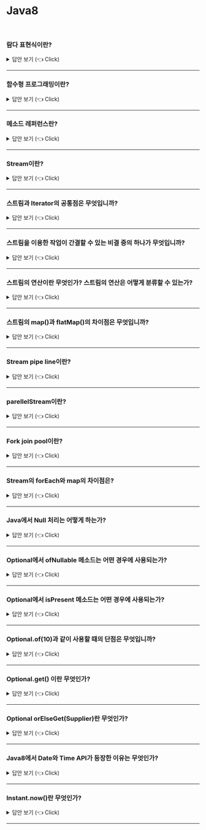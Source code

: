 # Java8
<br>



### 람다 표현식이란?

<details>
   <summary> 답안 보기 (👈 Click)</summary>
<br />
+ 람다 표현식은 메서드를 하나의 식으로 표현한 것을 의미합니다. <br> 
  람다 표현식은 함수형 프로그래밍의 특징을 갖고 있습니다. <br>  
  람다 표현식의 장점은 불필요한 코드를 줄여주고, 가독성을 높여준다는 점입니다. <br> 
 
[참고: 이펙티브 자바]    
+ 자바 8에 와서 추상 메서드 하나짜리 인터페이스는 특별한 의미를 인정받아 특별한 대우를 받게 되었습니다. <br> 
  지금은 함수형 인터페이스라 부르는 이 인터페이스들의 인스턴스를 람다식을 사용해 만들 수 있게 된 것입니다. <br> 
  
  람다는 함수나 익명 클래스와 개념은 비슷하지만 코드는 훨씬 간결합니다. <br> 
   
</details>


-----------------------

### 함수형 프로그래밍이란?

<details>
   <summary> 답안 보기 (👈 Click)</summary>
<br />
+ 
</details>

-----------------------

### 메소드 레퍼런스란?

<details>
   <summary> 답안 보기 (👈 Click)</summary>
<br />
[참고: 이펙티브 자바] 
   
+ 람다가 익명 클래스보다 나은 점 중에서 가장 큰 특징은 간결함입니다. <br> 
  그런데 자바에는 함수 객체를 심지어 람다보다도 더 간결하게 만드는 방법이 있으니 <br>
  바로 메서드 참조(method reference)입니다. <br> 
  
  다음 코드는 임의의 키와 Integer의 값의 매핑을 관리하는 프로그램의 일부입니다. <br> 
  이 때, 값이 키의 인스턴스 개수로 해석된다면, <br>
  이 프로그램은 멀티셋(multiset)을 구현한게 됩니다. <br> 
  이 코드는 키가 맵 안에 없다면 키와 숫자 1을 매핑하고, 이미 있다면 기존 매핑 값을 증가시킵니다. <br> 
   
  map.merge(key, 1, (count, incr) -> count + incr); 
   
  이 코드는 자바 8 때 Map에 추가된 merge 메서드를 사용했습니다. <br> 
  merge 메서드는 키, 값, 함수를 인수로 받으며, 주어진 키가 맵 안에 아직 없다면, <br>
  주어진 [키, 값] 쌍을 그대로 저장합니다. <br>
  반대로 키가 이미 있다면, 함수를 현재 값과 주어진 값에 적용한 다음, 그 결과로 현재 값을 덮어씁니다. <br>
  즉, 맵에 [키, 함수의 결과] 쌍을 저장합니다. <br> 
  이 코드는 merge 메서드의 전형적인 쓰임을 잘 보여주고 있습니다. <br> 
   
  깔끔해 보이는 코드지만 아직도 거추장스러운 부분이 남아 있습니다. <br>
  매개변수인 count와 incr은 크게 하는 일 없이 공간을 꽤 차지합니다. <br> 
  사실 이 람다는 두 인수의 합을 단순히 반환할 뿐입니다. <br> 
   
  자바 8이 되면서 Integer 클래스는 이 람다와 기능이 같은 정적 메서드 sum을 제공하기 시작했습니다. <br> 
  따라서 람다 대신 이 메서드의 참조를 전달하면 똑같은 결과를 더 보기 좋게 얻을 수 있습니다. <br> 
   
  map.merge(key, 1, Integer::sum);  
  
   
</details>

-----------------------
### Stream이란?

<details>
   <summary> 답안 보기 (👈 Click)</summary>
<br />
[참고: 이펙티브 자바] 
   
+ 스트림 API는 다량의 데이터 처리 작업(순차적이든 병렬적이든)을 돕고자 자바 8에 추가되었습니다. <br> 
  이 API가 제공하는 추상 개념 중 핵심은 두 가지입니다. <br> 
  
  그 첫번째인 스트림(stream)은 데이터 원소의 유한 혹은 무한 시퀀스(sequence)를 뜻합니다. <br> 
  두번째인 스트림 파이프라인(stream pipeline)은 이 원소들로 수행하는 연산 단계를 표현하는 개념입니다. <br> 
   
  스트림의 원소들은 어디로부터든 올 수 있다. <br> 
  대표적으로는 컬렉션, 배열, 파일, 정규표현식 패턴 매처(matcher), 난수 생성기, 혹은 다른 스트림이 있다. <br> 
  스트림 안의 데이터 원소들은 객체 참조나 기본 타입 값이다. <br>
  기본 타입 값으로는 int, long, double 이렇게 세 가지를 지원합니다. 
   
   
[참고: 자바의 정석] 
   
+ 스트림은 데이터 소스를 추상화하고, 데이터를 다루는데 자주 사용되는 메서드들을 정의해 놓았습니다. <br> 
  데이터 소스를 추상화하였다는 것은, 데이터 소스가 무엇이던 간에 같은 방식으로 다룰 수 있게 되었다는 것과 <br> 
  코드의 재사용성이 높아진다는 것을 의미합니다. <br> 
   
  스트림을 이용하면, 배열이나 컬렉션뿐만 아니라 파일에 저장된 데이터도 모두 같은 방식으로 다룰 수 있습니다. <br> 
  스트림은 데이터 소스로부터 데이터를 읽기만할 뿐, 데이터 소스를 변경하지 않습니다. <br> 
  정렬된 결과를 컬렉션이나 배열에 담아서 반환할 수도 있습니다. <br> 
</details>


-----------------------

### 스트림과 Iterator의 공통점은 무엇입니까?

<details>
   <summary> 답안 보기 (👈 Click)</summary>
<br />
[참고: 자바의 정석] 
   
+ 스트림은 Iterator처럼 일회용입니다. Iterator로 컬렉션의 요소를 모두 읽고나면 사용할 수 없는 것처럼, <br> 
  스트림도 한 번 사용하면 닫혀서 다시 사용할 수 없습니다. <br> 
  필요하다면 스트림을 다시 생성해야 합니다. 

</details>    

-----------------------

### 스트림을 이용한 작업이 간결할 수 있는 비결 중의 하나가 무엇입니까?

<details>
   <summary> 답안 보기 (👈 Click)</summary>
<br />
[참고: 자바의 정석] 
   
+ 스트림을 이용한 작업이 간결할 수 있는 비결 중의 하나가 바로 '내부 반복'입니다. <br>
  내부 반복이라는 것은 반복문을 메서드의 내부에 숨길 수 있다는 것을 의미합니다. <br>
  forEach()는 스트림에 정의된 메서드 중의 하나로 매개변수에 대입된 람다식을 <br> 
  데이터 소스의 모든 요소에 적용합니다. <br>
   
  forEach()는 메서드 안으로 for문을 넣은 것입니다. <br>
  수행할 작업은 매개변수로 받습니다. 

</details>   

-----------------------
   
   
### 스트림의 연산이란 무엇인가? 스트림의 연산은 어떻게 분류할 수 있는가?

<details>
   <summary> 답안 보기 (👈 Click)</summary>
<br />
[참고: 자바의 정석] 
   
+ 스트림이 제공하는 다양한 연산을 이용해서 복잡한 작업들을 간단히 처리할 수 있습니다. <br> 
  마치 데이터베이스에 SELECT문으로 질의하는 것과 같은 느낌입니다. <br> 
  
  스트림이 제공하는 연산은 중간 연산과 최종 연산으로 분류할 수 있는데, <br> 
  중간 연산은 연산 결과를 스트림으로 반환하기 때문에 중간 연산을 연속해서 연결할 수 있습니다. <br> 
  반면에 최종 연산을 스트림의 요소를 소모하면서 연산을 수행하므로, <br>
  단 한번만 연산이 가능합니다. <br>
   
  모든 중간 연산의 결과는 스트림이지만, 연산 전의 스트림과 같은 것은 아닙니다. 
  중간 연산은 map()과 flatMap(), 최종 연산은 reduce()와 collect()가 핵심입니다. 

</details>


-----------------------
   
### 스트림의 map()과 flatMap()의 차이점은 무엇입니까?

<details>
   <summary> 답안 보기 (👈 Click)</summary>
<br />
[참고: https://www.geeksforgeeks.org/difference-between-map-and-flatmap-in-java-stream/] 
   
+ map() <br> 
  (1) 하나의 input에 대해 하나의 value를 반환합니다. <br>
  (2) 1:1 매핑이 발생합니다. <br>
  (3) 오직 매핑만을 수행합니다. <br>
  (4) 값의 스트림을 만듭니다. <br>
  (5) 오직 변환의 목적을 위해서 사용됩니다. <br> 
   
  flatMap() <br> 
  (1) 임의의 개수의 값을 output으로 반환합니다. <br>
  (2) 1:N 매핑이 발생합니다. <br>
  (3) 매핑뿐만 아니라 flattening도 수행합니다. <br>
  (4) 스트림의 스트림을 만듭니다. <br>
  (5) 변환과 매핑 둘 다의 목적을 갖습니다. <br> 
   
</details>

-----------------------

### Stream pipe line이란?

<details>
   <summary> 답안 보기 (👈 Click)</summary>
<br />
   
+ 스트림 파이프라인은 소스 스트림에서 시작해 종단 연산(terminal operation)으로 끝나며, <br>
  그 사이에 하나 이상의 중간 연산(intermediate operation)이 있을 수 있다. <br> 
  각 중간 연산은 스트림을 어떠한 방식으로 변환(transform) 한다. <br> 
   
  예컨대 각 원소에 함수를 적용하거나 특정 조건을 마족 못하는 원소를 걸러낼 수 있다. <br>
  중간 연산들은 모두 한 스트림을 다른 스트림으로 변환하는데, <br> 
  변환된 스트림의 원소 타입은 변환 전 스트림의 원소 타입과 같을 수도 있고, 다를 수도 있다. <br> 
   
  종단 연산은 마지막 중간 연산이 내놓은 스트림에, 최후의 연산을 가한다. <br>
  원소를 정렬해 컬렉션에 담거나, 특정 원소 하나를 선택하거나, 모든 원소를 출력하는 식이다. 
</details>

-----------------------

### parellelStream이란?

<details>
   <summary> 답안 보기 (👈 Click)</summary>
<br />
   
+ 병렬적으로 처리를 해주는 Stream을 의미합니다. <br>
  단, parellelStream을 쓴다고 항상 빨라지는 것이 아님을 주의해야 합니다.  <br>
  스레드를 생성하고, context switching하는 비용을 고려해야 하기 때문입니다.  <br>
  데이터가 방대한 경우는 병렬 처리가 유리할 수 있습니다.  <br>
  각 케이스에 대해 성능 측정을 해야 합니다.  <br>
</details>


-----------------------

### Fork join pool이란?

<details>
   <summary> 답안 보기 (👈 Click)</summary>
<br />
   
+ 
</details>


-----------------------
### Stream의 forEach와 map의 차이점은?

<details>
   <summary> 답안 보기 (👈 Click)</summary>
<br />
   
+
</details>


-----------------------

### Java에서 Null 처리는 어떻게 하는가?

<details>
   <summary> 답안 보기 (👈 Click)</summary>
<br />
   
+ 자바에서 Null처리는 == 혹은 Optional을 활용해서 할 수 있습니다. 
  단, ==으로 하는 방법의 단점은 프로그래머가 실수로 빼먹을 수 있다는 점입니다. 
</details>


-----------------------

### Optional에서 ofNullable 메소드는 어떤 경우에 사용되는가?

<details>
   <summary> 답안 보기 (👈 Click)</summary>
<br />
   
+ ofNullable메소드는 전달되는 값이 null일 수 있는 경우에 사용합니다. 
</details>


-----------------------

### Optional에서 isPresent 메소드는 어떤 경우에 사용되는가?

<details>
   <summary> 답안 보기 (👈 Click)</summary>
<br />
   
+ isPresent 메소드는 값이 존재하는지 확인하고 싶은 경우에 사용합니다. 
</details>


-----------------------

### Optional.of(10)과 같이 사용할 때의 단점은 무엇입니까?

<details>
   <summary> 답안 보기 (👈 Click)</summary>
<br />
   
+ boxing, unboxing이 자주 일어나서 성능상 좋지 않다는 점이 단점입니다. 
</details>


-----------------------

### Optional.get() 이란 무엇인가?

<details>
   <summary> 답안 보기 (👈 Click)</summary>
<br />
   
+ Optional에 있는 값을 가져오기 위해서 사용됩니다.  
</details>


-----------------------

### Optional orElseGet(Supplier)란 무엇인가?

<details>
   <summary> 답안 보기 (👈 Click)</summary>
<br />
   
+ Optional에 값이 있으면 가져오고, 없으면 ~~을 하라는 의미이다.  
</details>


-----------------------

### Java8에서 Date와 Time API가 등장한 이유는 무엇인가?

<details>
   <summary> 답안 보기 (👈 Click)</summary>
<br />
   
+ (1) 기존의 java.util.date 객체는 mutable하기 때문에 Thread-safe하지 않다
  (2) 버그가 발생할 여지가 많았다.(타입 안정성이 없다)  
  (3) epoch 시간을 제공한다.  
</details>


-----------------------

### Instant.now()란 무엇인가?

<details>
   <summary> 답안 보기 (👈 Click)</summary>
<br />
   
+ 현재의 기계 시간을 리턴해준다. 
</details> 


-----------------------
